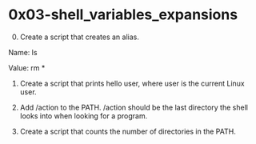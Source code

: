 # 0x03-shell_variables_expansions
0. Create a script that creates an alias.

Name: ls

Value: rm *

1. Create a script that prints hello user, where user is the current Linux user.

2. Add /action to the PATH. /action should be the last directory the shell looks into when looking for a program.

3. Create a script that counts the number of directories in the PATH.
